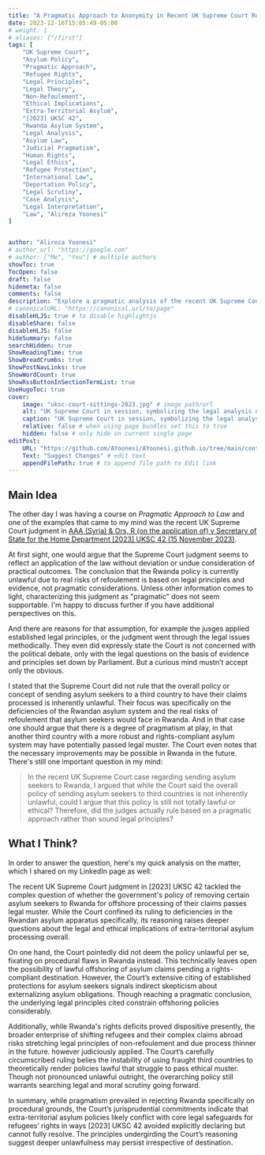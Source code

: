 ```yaml
---
title: "A Pragmatic Approach to Anonymity in Recent UK Supreme Court Rulings"
date: 2023-12-16T15:05:49-05:00
# weight: 1
# aliases: ["/first"]
tags: [
    "UK Supreme Court",
    "Asylum Policy",
    "Pragmatic Approach",
    "Refugee Rights",
    "Legal Principles",
    "Legal Theory",
    "Non-Refoulement",
    "Ethical Implications",
    "Extra-Territorial Asylum",
    "[2023] UKSC 42",
    "Rwanda Asylum System",
    "Legal Analysis",
    "Asylum Law",
    "Judicial Pragmatism",
    "Human Rights",
    "Legal Ethics",
    "Refugee Protection",
    "International Law",
    "Deportation Policy",
    "Legal Scrutiny",
    "Case Analysis",
    "Legal Interpretation",
    "Law", "Alireza Yoonesi"
]


author: "Alireza Yoonesi"
# author_url: "https://google.com"
# author: ["Me", "You"] # multiple authors
showToc: true
TocOpen: false
draft: false
hidemeta: false
comments: false
description: "Explore a pragmatic analysis of the recent UK Supreme Court ruling ([2023] UKSC 42) on asylum seekers and the offshore processing policy. Delve into the legal principles, ethical implications, and the court's consideration of the Rwandan asylum system. Discover the nuanced perspective on the law's application, procedural flaws, and the potential challenges of extra-territorial asylum policies. Join the discussion on the delicate balance between legality and ethics in the context of refugee rights and the evolving landscape of asylum law."
# canonicalURL: "https://canonical.url/to/page"
disableHLJS: true # to disable highlightjs
disableShare: false
disableHLJS: false
hideSummary: false
searchHidden: true
ShowReadingTime: true
ShowBreadCrumbs: true
ShowPostNavLinks: true
ShowWordCount: true
ShowRssButtonInSectionTermList: true
UseHugoToc: true
cover:
    image: "uksc-court-sittings-2023.jpg" # image path/url
    alt: "UK Supreme Court in session, symbolizing the legal analysis of asylum policies. Explore the nuanced ruling in [2023] UKSC 42, addressing the pragmatic approach and ethical considerations in offshore asylum processing." # alt text
    caption: "UK Supreme Court in session, symbolizing the legal analysis of asylum policies. Explore the nuanced ruling in [2023] UKSC 42, addressing the pragmatic approach and ethical considerations in offshore asylum processing." # display caption under cover
    relative: false # when using page bundles set this to true
    hidden: false # only hide on current single page
editPost:
    URL: "https://github.com/AYoonesi/AYoonesi.github.io/tree/main/content"
    Text: "Suggest Changes" # edit text
    appendFilePath: true # to append file path to Edit link
---
```


## Main Idea

The other day I was having a course on *Pragmatic Approach to Law* and one of the examples that came to my mind was the recent UK Supreme Court judgment in [AAA (Syria) & Ors, R (on the application of) v Secretary of State for the Home Department [2023] UKSC 42 (15 November 2023)](https://www.bailii.org/uk/cases/UKSC/2023/42.html).

At first sight, one would argue that the Supreme Court judgment seems to reflect an application of the law without deviation or undue consideration of practical outcomes. The conclusion that the Rwanda policy is currently unlawful due to real risks of refoulement is based on legal principles and evidence, not pragmatic considerations. Unless other information comes to light, characterizing this judgment as "pragmatic" does not seem supportable. I'm happy to discuss further if you have additional perspectives on this.

And there are reasons for that assumption, for example the jusges applied established legal principles, or the judgment went through the legal issues methodically. They even did expressly state the Court is not concerned with the political debate, only with the legal questions on the basis of evidence and principles set down by Parliament. But a curious mind mustn't accept only the obvious.

I stated that the Supreme Court did not rule that the overall policy or concept of sending asylum seekers to a third country to have their claims processed is inherently unlawful. Their focus was specifically on the deficiencies of the Rwandan asylum system and the real risks of refoulement that asylum seekers would face in Rwanda. And in that case one should argue that there is a degree of pragmatism at play, in that another third country with a more robust and rights-compliant asylum system may have potentially passed legal muster. The Court even notes that the necessary improvements may be possible in Rwanda in the future. There's still one important question in my mind:

> In the recent UK Supreme Court case regarding sending asylum seekers to Rwanda, I argued that while the Court said the overall policy of sending asylum seekers to third countries is not inherently unlawful, could I argue that this policy is still not totally lawful or ethical? Therefore, did the judges actually rule based on a pragmatic approach rather than sound legal principles?

## What I Think?

In order to answer the question, here's my quick analysis on the matter, which I shared on my LinkedIn page as well:

The recent UK Supreme Court judgment in [2023] UKSC 42 tackled the complex question of whether the government's policy of removing certain asylum seekers to Rwanda for offshore processing of their claims passes legal muster. While the Court confined its ruling to deficiencies in the Rwandan asylum apparatus specifically, its reasoning raises deeper questions about the legal and ethical implications of extra-territorial asylum processing overall.

On one hand, the Court pointedly did not deem the policy unlawful per se, fixating on procedural flaws in Rwanda instead. This technically leaves open the possibility of lawful offshoring of asylum claims pending a rights-compliant destination. However, the Court’s extensive citing of established protections for asylum seekers signals indirect skepticism about externalizing asylum obligations. Though reaching a pragmatic conclusion, the underlying legal principles cited constrain offshoring policies considerably.

Additionally, while Rwanda's rights deficits proved dispositive presently, the broader enterprise of shifting refugees and their complex claims abroad risks stretching legal principles of non-refoulement and due process thinner in the future. however judiciously applied. The Court’s carefully circumscribed ruling belies the instability of using fraught third countries to theoretically render policies lawful that struggle to pass ethical muster. Though not pronounced unlawful outright, the overarching policy still warrants searching legal and moral scrutiny going forward.

In summary, while pragmatism prevailed in rejecting Rwanda specifically on procedural grounds, the Court’s jurisprudential commitments indicate that extra-territorial asylum policies likely conflict with core legal safeguards for refugees’ rights in ways [2023] UKSC 42 avoided explicitly declaring but cannot fully resolve. The principles undergirding the Court’s reasoning suggest deeper unlawfulness may persist irrespective of destination.